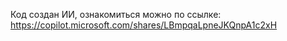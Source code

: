 Код создан ИИ, ознакомиться можно по ссылке: https://copilot.microsoft.com/shares/LBmpqaLpneJKQnpA1c2xH
